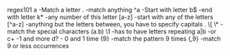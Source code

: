 regex101
a     -Match a letter
.      -match anything
^a  -Start with letter
b$  -end with letter
k*  -any number of this letter
\[a-z\]    -start with any of the letters
\[^a-z\]   -anything but the letters between, you have to specify capitals
\. \\\[  \\\*      -match the special characters
(a.b) \\1   -has to have letters repeating
a|b         -or
c+          -1 and more
d?          - 0 and 1 time
{9}         -match the pattern 9 times
{,9}        -match 9 or less occurrences